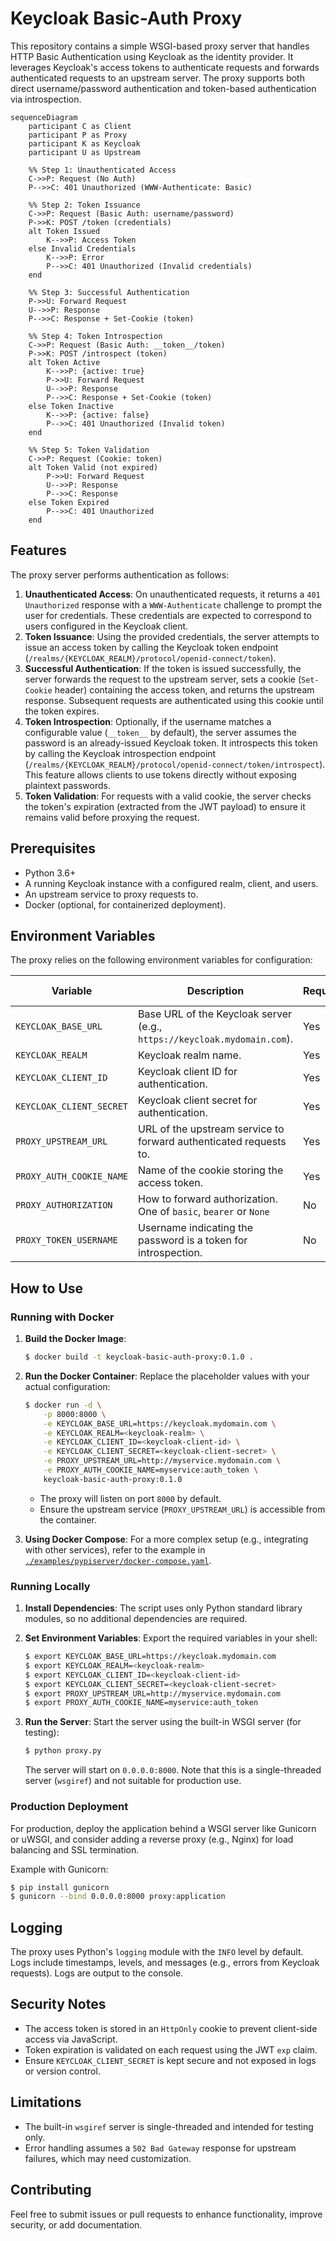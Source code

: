 # Keycloak Basic-Auth Proxy

This repository contains a simple WSGI-based proxy server that handles HTTP Basic Authentication using Keycloak as the identity provider. It leverages Keycloak's access tokens to authenticate requests and forwards authenticated requests to an upstream server. The proxy supports both direct username/password authentication and token-based authentication via introspection.

```mermaid
sequenceDiagram
    participant C as Client
    participant P as Proxy
    participant K as Keycloak
    participant U as Upstream

    %% Step 1: Unauthenticated Access
    C->>P: Request (No Auth)
    P-->>C: 401 Unauthorized (WWW-Authenticate: Basic)

    %% Step 2: Token Issuance
    C->>P: Request (Basic Auth: username/password)
    P->>K: POST /token (credentials)
    alt Token Issued
        K-->>P: Access Token
    else Invalid Credentials
        K-->>P: Error
        P-->>C: 401 Unauthorized (Invalid credentials)
    end

    %% Step 3: Successful Authentication
    P->>U: Forward Request
    U-->>P: Response
    P-->>C: Response + Set-Cookie (token)

    %% Step 4: Token Introspection
    C->>P: Request (Basic Auth: __token__/token)
    P->>K: POST /introspect (token)
    alt Token Active
        K-->>P: {active: true}
        P->>U: Forward Request
        U-->>P: Response
        P-->>C: Response + Set-Cookie (token)
    else Token Inactive
        K-->>P: {active: false}
        P-->>C: 401 Unauthorized (Invalid token)
    end

    %% Step 5: Token Validation
    C->>P: Request (Cookie: token)
    alt Token Valid (not expired)
        P->>U: Forward Request
        U-->>P: Response
        P-->>C: Response
    else Token Expired
        P-->>C: 401 Unauthorized
    end
```

## Features

The proxy server performs authentication as follows:

1. **Unauthenticated Access**: On unauthenticated requests, it returns a `401 Unauthorized` response with a `WWW-Authenticate` challenge to prompt the user for credentials. These credentials are expected to correspond to users configured in the Keycloak client.
2. **Token Issuance**: Using the provided credentials, the server attempts to issue an access token by calling the Keycloak token endpoint (`/realms/{KEYCLOAK_REALM}/protocol/openid-connect/token`).
3. **Successful Authentication**: If the token is issued successfully, the server forwards the request to the upstream server, sets a cookie (`Set-Cookie` header) containing the access token, and returns the upstream response. Subsequent requests are authenticated using this cookie until the token expires.
4. **Token Introspection**: Optionally, if the username matches a configurable value (`__token__` by default), the server assumes the password is an already-issued Keycloak token. It introspects this token by calling the Keycloak introspection endpoint (`/realms/{KEYCLOAK_REALM}/protocol/openid-connect/token/introspect`). This feature allows clients to use tokens directly without exposing plaintext passwords.
5. **Token Validation**: For requests with a valid cookie, the server checks the token's expiration (extracted from the JWT payload) to ensure it remains valid before proxying the request.

## Prerequisites

- Python 3.6+
- A running Keycloak instance with a configured realm, client, and users.
- An upstream service to proxy requests to.
- Docker (optional, for containerized deployment).

## Environment Variables

The proxy relies on the following environment variables for configuration:

| Variable                 | Description                                                                | Required | Default Value       |
|--------------------------|----------------------------------------------------------------------------|----------|---------------------|
| `KEYCLOAK_BASE_URL`      | Base URL of the Keycloak server (e.g., `https://keycloak.mydomain.com`).   | Yes      | N/A                 |
| `KEYCLOAK_REALM`         | Keycloak realm name.                                                       | Yes      | N/A                 |
| `KEYCLOAK_CLIENT_ID`     | Keycloak client ID for authentication.                                     | Yes      | N/A                 |
| `KEYCLOAK_CLIENT_SECRET` | Keycloak client secret for authentication.                                 | Yes      | N/A                 |
| `PROXY_UPSTREAM_URL`     | URL of the upstream service to forward authenticated requests to.          | Yes      | N/A                 |
| `PROXY_AUTH_COOKIE_NAME` | Name of the cookie storing the access token.                               | Yes      | N/A                 |
| `PROXY_AUTHORIZATION`    | How to forward authorization. One of `basic`, `bearer` or `None`           | No       | `None`              |
| `PROXY_TOKEN_USERNAME`   | Username indicating the password is a token for introspection.             | No       | `__token__`         |

## How to Use

### Running with Docker

1. **Build the Docker Image**:
   ```bash
   $ docker build -t keycloak-basic-auth-proxy:0.1.0 .
   ```

2. **Run the Docker Container**:
   Replace the placeholder values with your actual configuration:
   ```bash
   $ docker run -d \
       -p 8000:8000 \
       -e KEYCLOAK_BASE_URL=https://keycloak.mydomain.com \
       -e KEYCLOAK_REALM=<keycloak-realm> \
       -e KEYCLOAK_CLIENT_ID=<keycloak-client-id> \
       -e KEYCLOAK_CLIENT_SECRET=<keycloak-client-secret> \
       -e PROXY_UPSTREAM_URL=http://myservice.mydomain.com \
       -e PROXY_AUTH_COOKIE_NAME=myservice:auth_token \
       keycloak-basic-auth-proxy:0.1.0
   ```

   - The proxy will listen on port `8000` by default.
   - Ensure the upstream service (`PROXY_UPSTREAM_URL`) is accessible from the container.

3. **Using Docker Compose**:
   For a more complex setup (e.g., integrating with other services), refer to the example in [ `./examples/pypiserver/docker-compose.yaml`](./examples/pypiserver/docker-compose.yaml).

### Running Locally

1. **Install Dependencies**:
   The script uses only Python standard library modules, so no additional dependencies are required.

2. **Set Environment Variables**:
   Export the required variables in your shell:
   ```bash
   $ export KEYCLOAK_BASE_URL=https://keycloak.mydomain.com
   $ export KEYCLOAK_REALM=<keycloak-realm>
   $ export KEYCLOAK_CLIENT_ID=<keycloak-client-id>
   $ export KEYCLOAK_CLIENT_SECRET=<keycloak-client-secret>
   $ export PROXY_UPSTREAM_URL=http://myservice.mydomain.com
   $ export PROXY_AUTH_COOKIE_NAME=myservice:auth_token
   ```

3. **Run the Server**:
   Start the server using the built-in WSGI server (for testing):
   ```bash
   $ python proxy.py
   ```
   The server will start on `0.0.0.0:8000`. Note that this is a single-threaded server (`wsgiref`) and not suitable for production use.

### Production Deployment

For production, deploy the application behind a WSGI server like Gunicorn or uWSGI, and consider adding a reverse proxy (e.g., Nginx) for load balancing and SSL termination.

Example with Gunicorn:
```bash
$ pip install gunicorn
$ gunicorn --bind 0.0.0.0:8000 proxy:application
```

## Logging

The proxy uses Python's `logging` module with the `INFO` level by default. Logs include timestamps, levels, and messages (e.g., errors from Keycloak requests). Logs are output to the console.

## Security Notes

- The access token is stored in an `HttpOnly` cookie to prevent client-side access via JavaScript.
- Token expiration is validated on each request using the JWT `exp` claim.
- Ensure `KEYCLOAK_CLIENT_SECRET` is kept secure and not exposed in logs or version control.

## Limitations

- The built-in `wsgiref` server is single-threaded and intended for testing only.
- Error handling assumes a `502 Bad Gateway` response for upstream failures, which may need customization.

## Contributing

Feel free to submit issues or pull requests to enhance functionality, improve security, or add documentation.

